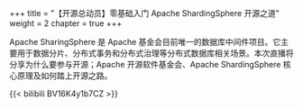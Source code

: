 +++
title = "【开源总动员】零基础入门 Apache ShardingSphere 开源之道"
weight = 2
chapter = true
+++

Apache SharingSphere 是 Apache 基金会目前唯一的数据库中间件项目。它主要用于数据分片、分布式事务和分布式治理等分布式数据库相关场景。本次直播将分享为什么要参与开源；Apache 开源软件基金会、Apache ShardingSphere 核心原理及如何踏上开源之路。

{{< bilibili BV16K4y1b7CZ >}}